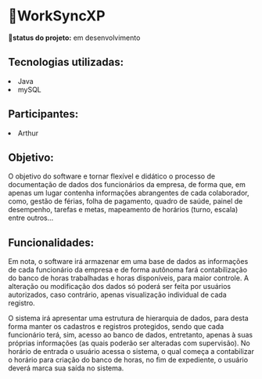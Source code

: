 <h1>🎯<b>WorkSyncXP</b></h1>
<b>📌status do projeto:</b> em desenvolvimento
<h2><b>Tecnologias utilizadas:</b></h2>
<li>Java</li>
<li>mySQL</li>

<h2>Participantes:</h2>
<li>Arthur</li>

<h2>Objetivo:</h2>
<p>O objetivo do software e tornar flexível e didático o processo de documentação
de dados dos funcionários da empresa, de forma que, em apenas um lugar
contenha informações abrangentes de cada colaborador, como, gestão de férias,
folha de pagamento, quadro de saúde, painel de desempenho, tarefas e metas,
mapeamento de horários (turno, escala) entre outros...</p>

<h2>Funcionalidades:</h2>
<p>Em nota, o software irá armazenar em uma base de dados as informações de
cada funcionário da empresa e de forma autônoma fará contabilização do banco
de horas trabalhadas e horas disponíveis, para maior controle. A alteração ou
modificação dos dados só poderá ser feita por usuários autorizados, caso
contrário, apenas visualização individual de cada registro.

  O sistema irá apresentar uma estrutura de hierarquia de dados, para
desta forma manter os cadastros e registros protegidos, sendo que cada
funcionário terá, sim, acesso ao banco de dados, entretanto, apenas à suas
próprias informações (as quais poderão ser alteradas com supervisão). No
horário de entrada o usuário acessa o sistema, o qual começa a contabilizar o
horário para criação do banco de horas, no fim de expediente, o usuário deverá
marca sua saída no sistema.
</p>

